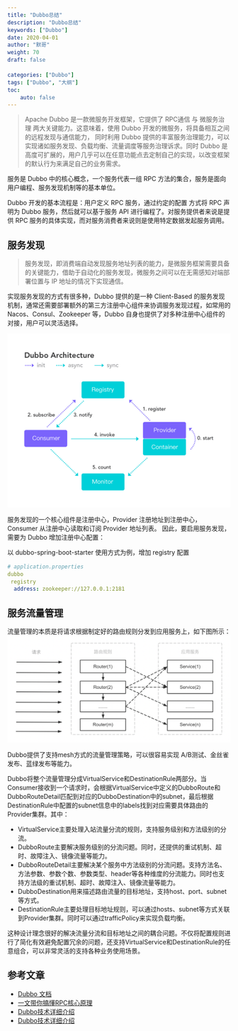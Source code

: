 ```yaml
---  
title: "Dubbo总结"
description: "Dubbo总结"
keywords: ["Dubbo"]
date: 2020-04-01
author: "默哥"
weight: 70
draft: false

categories: ["Dubbo"]
tags: ["Dubbo", "大纲"]  
toc: 
    auto: false
---
```


> Apache Dubbo 是一款微服务开发框架，它提供了 RPC通信 与 微服务治理 两大关键能力。这意味着，使用 Dubbo 开发的微服务，将具备相互之间的远程发现与通信能力， 同时利用 Dubbo 提供的丰富服务治理能力，可以实现诸如服务发现、负载均衡、流量调度等服务治理诉求。同时 Dubbo 是高度可扩展的，用户几乎可以在任意功能点去定制自己的实现，以改变框架的默认行为来满足自己的业务需求。

服务是 Dubbo 中的核心概念，一个服务代表一组 RPC 方法的集合，服务是面向用户编程、服务发现机制等的基本单位。

Dubbo 开发的基本流程是：用户定义 RPC 服务，通过约定的配置 方式将 RPC 声明为 Dubbo 服务，然后就可以基于服务 API 进行编程了。对服务提供者来说是提供 RPC 服务的具体实现，而对服务消费者来说则是使用特定数据发起服务调用。

## 服务发现
> 服务发现，即消费端自动发现服务地址列表的能力，是微服务框架需要具备的关键能力，借助于自动化的服务发现，微服务之间可以在无需感知对端部署位置与 IP 地址的情况下实现通信。

实现服务发现的方式有很多种，Dubbo 提供的是一种 Client-Based 的服务发现机制，通常还需要部署额外的第三方注册中心组件来协调服务发现过程，如常用的 Nacos、Consul、Zookeeper 等，Dubbo 自身也提供了对多种注册中心组件的对接，用户可以灵活选择。

![](/images/dubbo/architecture.png "服务发现")

服务发现的一个核心组件是注册中心，Provider 注册地址到注册中心，Consumer 从注册中心读取和订阅 Provider 地址列表。 因此，要启用服务发现，需要为 Dubbo 增加注册中心配置：

以 dubbo-spring-boot-starter 使用方式为例，增加 registry 配置
```yml
# application.properties
dubbo
 registry
  address: zookeeper://127.0.0.1:2181
```

## 服务流量管理
流量管理的本质是将请求根据制定好的路由规则分发到应用服务上，如下图所示：
![](/images/dubbo/what-is-traffic-control.png "流量管理")

Dubbo提供了支持mesh方式的流量管理策略，可以很容易实现 A/B测试、金丝雀发布、蓝绿发布等能力。

Dubbo将整个流量管理分成VirtualService和DestinationRule两部分。当Consumer接收到一个请求时，会根据VirtualService中定义的DubboRoute和DubboRouteDetail匹配到对应的DubboDestination中的subnet，最后根据DestinationRule中配置的subnet信息中的labels找到对应需要具体路由的Provider集群。其中：
* VirtualService主要处理入站流量分流的规则，支持服务级别和方法级别的分流。
* DubboRoute主要解决服务级别的分流问题。同时，还提供的重试机制、超时、故障注入、镜像流量等能力。
* DubboRouteDetail主要解决某个服务中方法级别的分流问题。支持方法名、方法参数、参数个数、参数类型、header等各种维度的分流能力。同时也支持方法级的重试机制、超时、故障注入、镜像流量等能力。
* DubboDestination用来描述路由流量的目标地址，支持host、port、subnet等方式。
* DestinationRule主要处理目标地址规则，可以通过hosts、subnet等方式关联到Provider集群。同时可以通过trafficPolicy来实现负载均衡。

这种设计理念很好的解决流量分流和目标地址之间的耦合问题。不仅将配置规则进行了简化有效避免配置冗余的问题，还支持VirtualService和DestinationRule的任意组合，可以非常灵活的支持各种业务使用场景。

## 参考文章
* [Dubbo 文档](https://dubbo.apache.org/zh/docs/)
* [一文带你搞懂RPC核心原理](https://mp.weixin.qq.com/s/3-i9aYyEb4z58fXxDwDpuA)
* [Dubbo技术详细介绍 ](https://mp.weixin.qq.com/s?__biz=MzI1NDQ3MjQxNA==&mid=2247483791&idx=1&sn=49345f1a022734e81e9257f2b8d38a52)
* [Dubbo技术详细介绍 ](http://www.buildupchao.cn/arch/2019/02/01/design-a-distributed-RPC-structure.html)